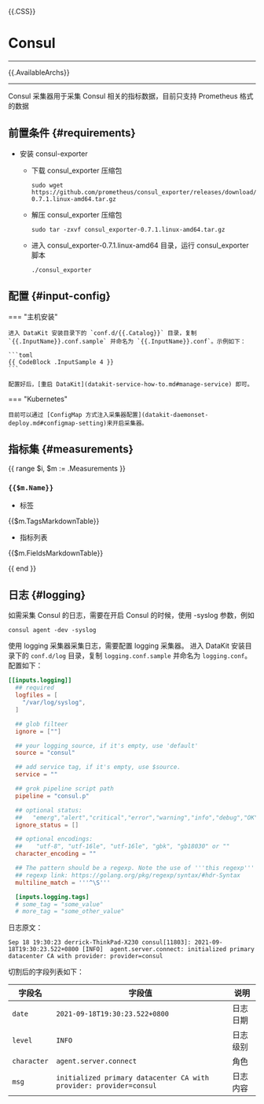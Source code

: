 {{.CSS}}
# Consul
---

{{.AvailableArchs}}

---

Consul 采集器用于采集 Consul 相关的指标数据，目前只支持 Prometheus 格式的数据

## 前置条件 {#requirements}

- 安装 consul-exporter
  - 下载 consul_exporter 压缩包

    ```shell
    sudo wget https://github.com/prometheus/consul_exporter/releases/download/v0.7.1/consul_exporter-0.7.1.linux-amd64.tar.gz
    ```
  - 解压 consul_exporter 压缩包

    ```shell
    sudo tar -zxvf consul_exporter-0.7.1.linux-amd64.tar.gz  
    ```
  - 进入 consul_exporter-0.7.1.linux-amd64 目录，运行 consul_exporter 脚本

    ```shell
    ./consul_exporter     
    ```

## 配置 {#input-config}

=== "主机安装"

    进入 DataKit 安装目录下的 `conf.d/{{.Catalog}}` 目录，复制 `{{.InputName}}.conf.sample` 并命名为 `{{.InputName}}.conf`。示例如下：
    
    ```toml
    {{ CodeBlock .InputSample 4 }}
    ```

    配置好后，[重启 DataKit](datakit-service-how-to.md#manage-service) 即可。

=== "Kubernetes"

    目前可以通过 [ConfigMap 方式注入采集器配置](datakit-daemonset-deploy.md#configmap-setting)来开启采集器。

## 指标集 {#measurements}

{{ range $i, $m := .Measurements }}

### `{{$m.Name}}`

- 标签

{{$m.TagsMarkdownTable}}

- 指标列表

{{$m.FieldsMarkdownTable}}

{{ end }}

## 日志 {#logging}

如需采集 Consul 的日志，需要在开启 Consul 的时候，使用 -syslog 参数，例如

```shell
consul agent -dev -syslog
```

使用 logging 采集器采集日志，需要配置 logging 采集器。
进入 DataKit 安装目录下的 `conf.d/log` 目录，复制 `logging.conf.sample` 并命名为 `logging.conf`。
配置如下：

```toml
[[inputs.logging]]
  ## required
  logfiles = [
    "/var/log/syslog",
  ]

  ## glob filteer
  ignore = [""]

  ## your logging source, if it's empty, use 'default'
  source = "consul"

  ## add service tag, if it's empty, use $source.
  service = ""

  ## grok pipeline script path
  pipeline = "consul.p"

  ## optional status:
  ##   "emerg","alert","critical","error","warning","info","debug","OK"
  ignore_status = []

  ## optional encodings:
  ##    "utf-8", "utf-16le", "utf-16le", "gbk", "gb18030" or ""
  character_encoding = ""

  ## The pattern should be a regexp. Note the use of '''this regexp'''
  ## regexp link: https://golang.org/pkg/regexp/syntax/#hdr-Syntax
  multiline_match = '''^\S'''

  [inputs.logging.tags]
  # some_tag = "some_value"
  # more_tag = "some_other_value"
```

日志原文：

```
Sep 18 19:30:23 derrick-ThinkPad-X230 consul[11803]: 2021-09-18T19:30:23.522+0800 [INFO]  agent.server.connect: initialized primary datacenter CA with provider: provider=consul
```

切割后的字段列表如下：

| 字段名      | 字段值                                                             | 说明     |
| ---         | ---                                                                | ---      |
| `date`      | `2021-09-18T19:30:23.522+0800`                                     | 日志日期 |
| `level`     | `INFO`                                                             | 日志级别 |
| `character` | `agent.server.connect`                                             | 角色     |
| `msg`       | `initialized primary datacenter CA with provider: provider=consul` | 日志内容 |
